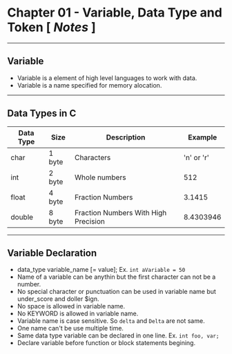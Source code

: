 # Chapter 01 - Variable, Data Type and Token [ *Notes* ]
----
## Variable
- Variable is a element of high level languages to work with data.
- Variable is a name specified for memory alocation.
----
## Data Types in C

| Data Type | Size | Description | Example |
| --------- | ----- | -------| ---- |
| char | 1 byte | Characters | 'n' or 'r' |
| int | 2 byte | Whole numbers | 512 |
| float | 4 byte | Fraction Numbers | 3.1415 |
| double | 8 byte | Fraction Numbers With High Precision | 8.4303946 |

----
## Variable Declaration
- data_type variable_name [= value]; Ex. `int aVariable = 50`
- Name of a variable can be anythin but the first character can not be a number.
- No special character or punctuation can be used in variable name but under_score and doller $ign.
- No space is allowed in variable name.
- No KEYWORD is allowed in variable name.
- Variable name is case sensitive. So `delta` and `Delta` are not same.
- One name can't be use multiple time.
- Same data type variable can be declared in one line. Ex. `int foo, var;`
- Declare variable before function or block statements begining.
